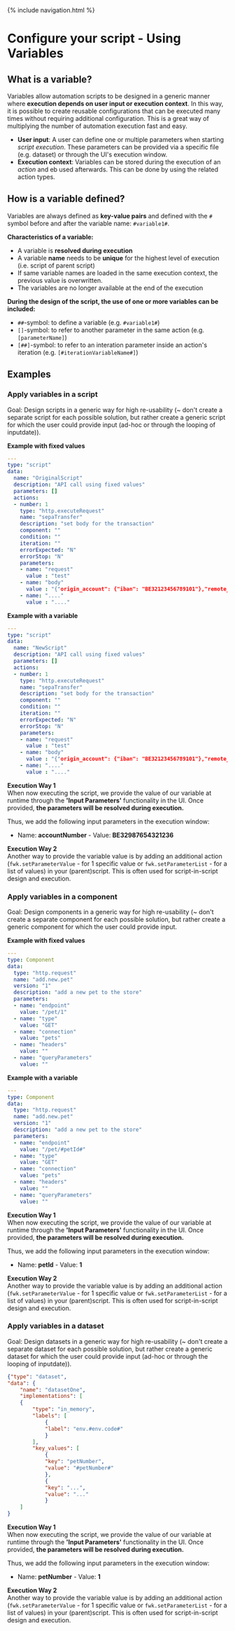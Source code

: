 {% include navigation.html %}
# Configure your script - Using Variables
## What is a variable?
Variables allow automation scripts to be designed in a generic manner where **execution depends on user input or execution context**. In this way, it is possible to create reusable configurations that can be executed many times without requiring additional configuration. This is a great way of multiplying the number of automation execution fast and easy.

* **User input**: A user can define one or multiple parameters when starting *script execution*. These parameters can be provided via a specific file (e.g. dataset) or through the UI's execution window.
* **Execution context**: Variables can be stored during the execution of an *action* and eb used afterwards. This can be done by using the related action types.

## How is a variable defined?
Variables are always defined as **key-value pairs** and  defined with the `#` symbol before and after the variable name: `#variable1#`.

**Characteristics of a variable:**
  * A variable is **resolved during execution**
  * A variable **name** needs to be **unique** for the highest level of execution (i.e. script of parent script)
  * If same variable names are loaded in the same execution context, the previous value is overwritten. 
  * The variables are no longer available at the end of the execution

**During the design of the script, the use of one or more variables can be included:**
  * `##`-symbol: to define a variable (e.g. `#variable1#`)
  * `[]`-symbol: to refer to another parameter in the same action (e.g. `[parameterName]`)
  * `[##]`-symbol: to refer to an interation parameter inside an action's iteration (e.g. `[#iterationVariableName#]`)



## Examples
### Apply variables in a script
Goal: Design scripts in a generic way for high re-usability (~ don't create a separate script for each possible solution, but rather create a generic script for which the user could provide input (ad-hoc or through the looping of inputdate)).

**Example with fixed values**
```yaml
---
type: "script"
data:
  name: "OriginalScript"
  description: "API call using fixed values"
  parameters: []
  actions:
  - number: 1
    type: "http.executeRequest"
    name: "sepaTransfer"
    description: "set body for the transaction"
    component: ""
    condition: ""
    iteration: ""
    errorExpected: "N"
    errorStop: "N"
    parameters:
    - name: "request"
      value : "test"
    - name: "body"
      value : "{"origin_account": {"iban": "BE32123456789101"},"remote_account": {"iban": "BE32987654321236"}}"
    - name: "...."
      value : "...."
```
**Example with a variable**
```yaml
---
type: "script"
data:
  name: "NewScript"
  description: "API call using fixed values"
  parameters: []
  actions:
  - number: 1
    type: "http.executeRequest"
    name: "sepaTransfer"
    description: "set body for the transaction"
    component: ""
    condition: ""
    iteration: ""
    errorExpected: "N"
    errorStop: "N"
    parameters:
    - name: "request"
      value : "test"
    - name: "body"
      value : "{"origin_account": {"iban": "BE32123456789101"},"remote_account": {"iban": "#accountNumber#"}}"
    - name: "...."
      value : "...."
```
**Execution Way 1** \
When now executing the script, we provide the value of our variable at runtime through the **'Input Parameters'** functionality in the UI. Once provided, **the parameters will be resolved during execution.**

Thus, we add the following input parameters in the execution window:
  * Name: **accountNumber** - Value: **BE32987654321236**

**Execution Way 2** \
Another way to provide the variable value is by adding an additional action (`fwk.setParameterValue` - for 1 specific value or `fwk.setParameterList` - for a list of values) in your (parent)script. This is often used for script-in-script design and execution. 


### Apply variables in a component
Goal: Design components in a generic way for high re-usability (~ don't create a separate component for each possible solution, but rather create a generic component for which the user could provide input.

**Example with fixed values**

```yaml
---
type: Component
data:
  type: "http.request"
  name: "add.new.pet"
  version: "1"
  description: "add a new pet to the store"
  parameters:
  - name: "endpoint"
    value: "/pet/1"
  - name: "type"
    value: "GET"
  - name: "connection"
    value: "pets"
  - name: "headers"
    value: ""
  - name: "queryParameters"
    value: ""
```
**Example with a variable**

```yaml
---
type: Component
data:
  type: "http.request"
  name: "add.new.pet"
  version: "1"
  description: "add a new pet to the store"
  parameters:
  - name: "endpoint"
    value: "/pet/#petId#"
  - name: "type"
    value: "GET"
  - name: "connection"
    value: "pets"
  - name: "headers"
    value: ""
  - name: "queryParameters"
    value: ""
```

**Execution Way 1** \
When now executing the script, we provide the value of our variable at runtime through the **'Input Parameters'** functionality in the UI. Once provided, **the parameters will be resolved during execution.**

Thus, we add the following input parameters in the execution window:
  * Name: **petId** - Value: **1**

**Execution Way 2** \
Another way to provide the variable value is by adding an additional action (`fwk.setParameterValue` - for 1 specific value or `fwk.setParameterList` - for a list of values) in your (parent)script. This is often used for script-in-script design and execution. 

### Apply variables in a dataset
Goal: Design datasets in a generic way for high re-usability (~ don't create a separate dataset for each possible solution, but rather create a generic dataset for which the user could provide input (ad-hoc or through the looping of inputdate)).

```json
{"type": "dataset",
"data": {
	"name": "datasetOne",
	"implementations": [
	{
		"type": "in_memory",
		"labels": [
			{
			"label": "env.#env.code#"
			}
		],
		"key_values": [
			{
			"key": "petNumber",
			"value": "#petNumber#"
			},
			{
			"key": "...",
			"value": "..."
			}
	]
}
```

**Execution Way 1** \
When now executing the script, we provide the value of our variable at runtime through the **'Input Parameters'** functionality in the UI. Once provided, **the parameters will be resolved during execution.**

Thus, we add the following input parameters in the execution window:
  * Name: **petNumber** - Value: **1**

**Execution Way 2** \
Another way to provide the variable value is by adding an additional action (`fwk.setParameterValue` - for 1 specific value or `fwk.setParameterList` - for a list of values) in your (parent)script. This is often used for script-in-script design and execution. 

